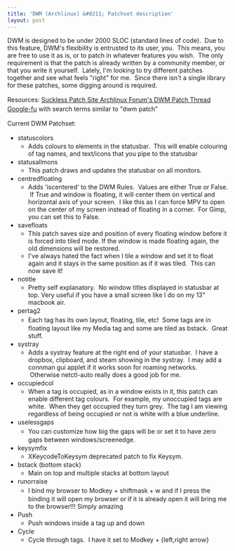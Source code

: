 ```yaml
---
title: 'DWM (Archlinux) &#8211; Patchset description'
layout: post
---
```

DWM is designed to be under 2000 SLOC (standard lines of code).  Due to this feature, DWM's flexibility is entrusted to its user, you.  This means, you are free to use it as is, or to patch in whatever features you wish.  The only requirement is that the patch is already written by a community member, or that you write it yourself.  Lately, I'm looking to try different patches together and see what feels "right" for me.  Since there isn't a single library for these patches, some digging around is required.

Resources:
<a style="line-height: 1.5em;" href="http://dwm.suckless.org/patches/">Suckless Patch Site
</a><a style="line-height: 1.5em;" href="https://bbs.archlinux.org/viewtopic.php?id=92895">Archlinux Forum's DWM Patch Thread
</a><a style="line-height: 1.5em;" href="http://www.google.com">Google-fu</a><span style="line-height: 1.5em;"> with search terms similar to "dwm patch" </span>

Current DWM Patchset:
<div>
<ul>
	<li><span style="line-height: 1.5em;">statuscolors</span>
<ul>
	<li>Adds colours to elements in the statusbar.  This will enable colouring of tag names, and text/icons that you pipe to the statusbar</li>
</ul>
</li>
	<li><span style="line-height: 1.5em;">statusallmons</span>
<ul>
	<li>This patch draws and updates the statusbar on all monitors.</li>
</ul>
</li>
	<li><span style="line-height: 1.5em;">centredfloating</span>
<ul>
	<li>Adds 'iscentered' to the DWM Rules.  Values are either True or False.  If True and window is floating, it will center them on vertical and horizontal axis of your screen.  I like this as I can force MPV to open on the center of my screen instead of floating in a corner.  For Gimp, you can set this to False.</li>
</ul>
</li>
	<li><span style="line-height: 1.5em;">savefloats</span>
<ul>
	<li>This patch saves size and position of every floating window before it is forced into tiled mode. If the window is made floating again, the old dimensions will be restored.</li>
	<li>I've always hated the fact when I tile a window and set it to float again and it stays in the same position as if it was tiled.  This can now save it!</li>
</ul>
</li>
	<li><span style="line-height: 1.5em;">notitle</span>
<ul>
	<li>Pretty self explanatory.  No window titles displayed in statusbar at top. Very useful if you have a small screen like I do on my 13" macbook air.</li>
</ul>
</li>
	<li><span style="line-height: 1.5em;">pertag2  </span>
<ul>
	<li><span style="line-height: 1.5em;">Each tag has its own layout, floating, tile, etc!  Some tags are in floating layout like my Media tag and some are tiled as bstack.  Great stuff.</span></li>
</ul>
</li>
	<li><span style="line-height: 1.5em;">systray</span>
<ul>
	<li>Adds a systray feature at the right end of your statusbar.  I have a dropbox, clipboard, and steam showing in the systray.  I may add a connman gui applet if it works soon for roaming networks.  Otherwise netctl-auto really does a good job for me.</li>
</ul>
</li>
	<li><span style="line-height: 1.5em;">occupiedcol</span>
<ul>
	<li>When a tag is occupied, as in a window exists in it, this patch can enable different tag colours.  For example, my unoccupied tags are white.  When they get occupied they turn grey.  The tag I am viewing regardless of being occupied or not is white with a blue underline.</li>
</ul>
</li>
	<li><span style="line-height: 1.5em;">uselessgaps </span>
<ul>
	<li><span style="line-height: 1.5em;">You can customize how big the gaps will be or set it to have zero gaps between windows/screenedge.</span></li>
</ul>
</li>
	<li><span style="line-height: 1.5em;">keysymfix</span>
<ul>
	<li>XKeycodeToKeysym deprecated patch to fix Keysym.</li>
</ul>
</li>
	<li><span style="line-height: 1.5em;">bstack (bottom stack)</span>
<ul>
	<li>Main on top and multiple stacks at bottom layout</li>
</ul>
</li>
	<li><span style="line-height: 1.5em;">runorraise </span>
<ul>
	<li><span style="line-height: 1.5em;">I bind my browser to Modkey + shiftmask + w and if I press the binding it will open my browser or if it is already open it will bring me to the browser!!! Simply amazing</span></li>
</ul>
</li>
	<li><span style="line-height: 1.5em;">Push </span>
<ul>
	<li>Push windows inside a tag up and down</li>
</ul>
</li>
	<li><span style="line-height: 1.5em;">Cycle </span>
<ul>
	<li>Cycle through tags.  I have it set to Modkey + {left,right arrow}</li>
</ul>
</li>
</ul>
</div>
